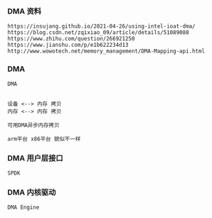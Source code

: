 ### DMA 资料
```
https://insujang.github.io/2021-04-26/using-intel-ioat-dma/
https://blog.csdn.net/zqixiao_09/article/details/51089088
https://www.zhihu.com/question/266921250
https://www.jianshu.com/p/e1b622234d13
http://www.wowotech.net/memory_management/DMA-Mapping-api.html
```

### DMA
```
DMA


设备 <--> 内存 拷贝
内存 <--> 内存 拷贝

可用DMA异步内存拷贝

arm平台 x86平台 貌似不一样
```

### DMA 用户层接口
```
SPDK
```

### DMA 内核驱动
```
DMA Engine
```